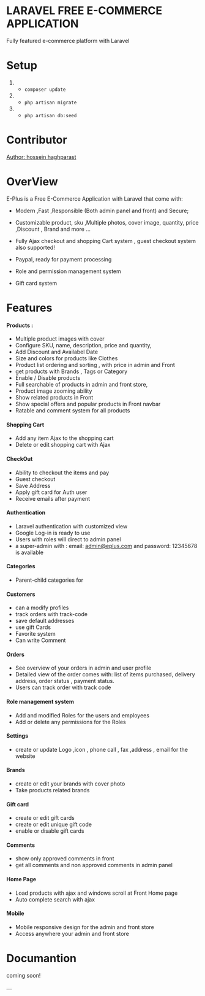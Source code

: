 # LARAVEL FREE E-COMMERCE APPLICATION 
Fully featured e-commerce platform with Laravel 

# Setup 
1. - `composer update `
2. - `php artisan migrate`
3. - `php artisan db:seed`

# Contributor
[Author: hossein haghparast](http://findhossein.ir "author: hossein haghparast")


# OverView
E-Plus is a Free E-Commerce Application with Laravel that come with:

- Modern ,Fast ,Responsible (Both admin panel and front) and Secure;

- Customizable product, sku ,Multiple photos,  cover image, quantity, price ,Discount , Brand  and more ...

- Fully Ajax checkout and shopping Cart system ,
guest checkout system also supported!

- Paypal, ready for payment processing

- Role and permission management system

- Gift card system

# Features

#### Products :
- Multiple product images with cover
- Configure SKU, name, description, price and quantity,
- Add Discount and Availabel Date
- Size and colors for products like Clothes
- Product list ordering and sorting , with price in admin and Front
- get products with Brands , Tags or Category 
- Enable / Disable products
- Full searchable of products in admin and front store,
- Product image zooming ability
- Show related products in Front
- Show special offers and popular products in Front navbar
- Ratable and comment system for all products

#### Shopping Cart
- Add any item Ajax to the shopping cart
- Delete or edit shopping cart with Ajax

#### CheckOut
- Ability to checkout the items and pay
- Guest checkout
- Save Address 
- Apply gift card for Auth user
- Receive emails after payment 

#### Authentication
- Laravel authentication with customized view
- Google Log-in is ready to use
- Users with roles will direct to admin panel
- a super-admin with : email: admin@eplus.com 
                and password: 12345678
                is available

#### Categories
- Parent-child categories for 

#### Customers
-  can a modify profiles 
-  track orders with track-code 
-  save default addresses
-  use gift Cards 
-  Favorite  system 
-  Can write Comment

#### Orders
- See overview of your orders in admin and user profile
- Detailed view of the order comes with: list of items purchased, delivery address, order status , payment status.
- Users can track order with track code

#### Role management system

-  Add and modified Roles for the users and employees
-  Add or delete any permissions for the Roles

#### Settings

-  create or update Logo ,icon ,  phone call  , fax ,address , email for the website

#### Brands

- create or edit your brands with cover photo
- Take products related brands 

#### Gift card

-   create or edit gift cards
-   create or edit unique gift code
-  enable or disable gift cards

#### Comments

-  show only approved comments in front
-  get all comments and non approved comments in admin panel 

#### Home Page
- Load products with ajax and windows scroll at Front Home page
- Auto complete search with ajax 

#### Mobile

- Mobile responsive design for the admin and front store
- Access anywhere your admin and front store








# Documantion
coming soon!




`__`
